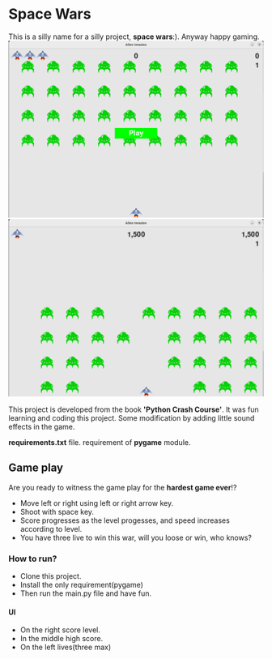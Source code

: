# Space Wars
This is a silly name for a silly project, __space wars__:). Anyway happy gaming.
![Image 1](./git_files/img1.png)
![Image 2](./git_files/img2.png)

This project is developed from the book **'Python Crash Course'**.
It was fun learning and coding this project. Some modification
by adding little sound effects in the game.

 __requirements.txt__ file.
requirement of **pygame** module.

## Game play
Are you ready to witness the game play for the **hardest game ever**!?

* Move left or right using left or right arrow key.
* Shoot with space key.
* Score progresses as the level progesses, and speed increases according to level.
* You have three live to win this war, will you loose or win, who knows?

### How to run?
* Clone this project.
* Install the only requirement(pygame)
* Then run the main.py file and have fun.

#### UI
* On the right score level.
* In the middle high score.
* On the left lives(three max)
